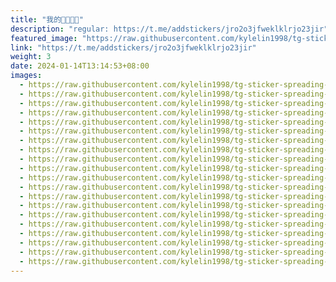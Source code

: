 ```yaml
---
title: "我的👧🏼👧🏼"
description: "regular: https://t.me/addstickers/jro2o3jfweklklrjo23jir"
featured_image: "https://raw.githubusercontent.com/kylelin1998/tg-sticker-spreading-worldwide-images/main/img/ed94b563-dbc4-4f22-afd7-97af5a1de980.jpg"
link: "https://t.me/addstickers/jro2o3jfweklklrjo23jir"
weight: 3
date: 2024-01-14T13:14:53+08:00
images:
  - https://raw.githubusercontent.com/kylelin1998/tg-sticker-spreading-worldwide-images/main/img/ed94b563-dbc4-4f22-afd7-97af5a1de980.jpg
  - https://raw.githubusercontent.com/kylelin1998/tg-sticker-spreading-worldwide-images/main/img/feb3a40c-9d0d-4420-9ed7-7b0821c4ab4e.jpg
  - https://raw.githubusercontent.com/kylelin1998/tg-sticker-spreading-worldwide-images/main/img/aa9b4484-f8ee-43b9-8066-b2ac5fa98cc1.jpg
  - https://raw.githubusercontent.com/kylelin1998/tg-sticker-spreading-worldwide-images/main/img/2e7b2b0b-793a-4954-bca5-9470f6b4f701.jpg
  - https://raw.githubusercontent.com/kylelin1998/tg-sticker-spreading-worldwide-images/main/img/17568d48-6f78-420c-9a93-6ed33540fa3e.jpg
  - https://raw.githubusercontent.com/kylelin1998/tg-sticker-spreading-worldwide-images/main/img/e2c7da00-6ee3-4b80-a8c6-6aaed8bec0a5.jpg
  - https://raw.githubusercontent.com/kylelin1998/tg-sticker-spreading-worldwide-images/main/img/adca88f2-21af-4f5f-9e64-f9b439972de6.jpg
  - https://raw.githubusercontent.com/kylelin1998/tg-sticker-spreading-worldwide-images/main/img/4911b6eb-cbe6-4b41-98d9-e5416eaeab73.jpg
  - https://raw.githubusercontent.com/kylelin1998/tg-sticker-spreading-worldwide-images/main/img/1f2139b5-6642-4e75-a25a-682b44191230.jpg
  - https://raw.githubusercontent.com/kylelin1998/tg-sticker-spreading-worldwide-images/main/img/921bbeb6-911b-4964-be02-e8d93a17a8b1.jpg
  - https://raw.githubusercontent.com/kylelin1998/tg-sticker-spreading-worldwide-images/main/img/23e17357-aa07-4cc1-b98c-b379cdaa68fb.jpg
  - https://raw.githubusercontent.com/kylelin1998/tg-sticker-spreading-worldwide-images/main/img/0a1eba9e-519f-4727-ba15-070ac4ed0eed.jpg
  - https://raw.githubusercontent.com/kylelin1998/tg-sticker-spreading-worldwide-images/main/img/7137e3a8-56f0-4814-8350-c647c28d2ddc.jpg
  - https://raw.githubusercontent.com/kylelin1998/tg-sticker-spreading-worldwide-images/main/img/2e614839-28da-4901-9784-283d956aea5c.jpg
  - https://raw.githubusercontent.com/kylelin1998/tg-sticker-spreading-worldwide-images/main/img/047610d2-ac17-4c67-a445-12572c3a29e5.jpg
  - https://raw.githubusercontent.com/kylelin1998/tg-sticker-spreading-worldwide-images/main/img/74da3d93-d19d-465a-a527-cddaba62601d.jpg
  - https://raw.githubusercontent.com/kylelin1998/tg-sticker-spreading-worldwide-images/main/img/d32c7016-a300-4e45-aa23-12fbcbc8c48b.jpg
  - https://raw.githubusercontent.com/kylelin1998/tg-sticker-spreading-worldwide-images/main/img/03ffab2b-5eea-44c4-bc6a-60f11ff7ba9e.jpg
  - https://raw.githubusercontent.com/kylelin1998/tg-sticker-spreading-worldwide-images/main/img/a9eb0773-09da-45fb-8efd-ebba3da67177.jpg
  - https://raw.githubusercontent.com/kylelin1998/tg-sticker-spreading-worldwide-images/main/img/6be4a0c9-5c88-4e30-a72f-b5e0d567f8d6.jpg
---
```

